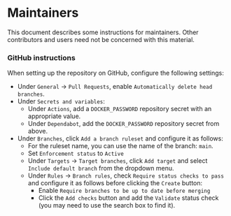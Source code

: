 # Maintainers

This document describes some instructions for maintainers. Other contributors and users need not be concerned with this material.

### GitHub instructions

When setting up the repository on GitHub, configure the following settings:

- Under `General` → `Pull Requests`, enable `Automatically delete head branches`.
- Under `Secrets and variables`:
  - Under `Actions`, add a `DOCKER_PASSWORD` repository secret with an appropriate value.
  - Under `Dependabot`, add the `DOCKER_PASSWORD` repository secret from above.
- Under `Branches`, click `Add a branch ruleset` and configure it as follows:
  - For the ruleset name, you can use the name of the branch: `main`.
  - Set `Enforcement status` to `Active`
  - Under `Targets` → `Target branches`, click `Add target` and select `Include default branch` from the dropdown menu.
  - Under `Rules` → `Branch rules`, check `Require status checks to pass` and configure it as follows before clicking the `Create` button:
    - Enable `Require branches to be up to date before merging`
    - Click the `Add checks` button and add the `Validate` status check (you may need to use the search box to find it).
